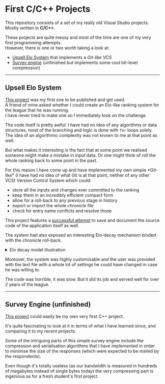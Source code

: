 # First C/C++ Projects
This repository consists of a set of my really old Visual Studio projects. Mostly written in **C/C++**.

These projects are quite messy and most of the time are one of my very first programming attempts.  
However, there is one or two worth taking a look at:
- [Upsell Elo System](#upsell-elo-system) that implements a *Git-like VCS*
- [Survey engine](#survey-engine) (unfinished but implements some cool bit-level compression)

---
## Upsell Elo System
[This project](UpsellElo/UpsellElo) was my first one to be published and get used.  
A friend of mine asked whether I could create an Elo-like ranking system for the league that he was running.  
I have never tried to make one so I immediately took on the challenge.  

The code itself is pretty awful: I have had no idea of any algorithms or data structures, most of the branching and logic is done with `for` loops solely. The idea of an algorithmic complexity was not known to me at that point as well.  

But what makes it interesting is the fact that at some point we realised someone might make a mistake in input data. Or one might think of roll the whole ranking back to some point in the past.  

For this reason I have come up and have implemented my own simple \*Git-like\* (I have had no idea of what Git is at that point, neither of any other VCS) Version Control System which could:
- store all the inputs and changes ever committed to the ranking
- keep them in an incredibly efficient compact form
- allow for a roll-back to any previous stage in history
- export or import the whole *chronicle* file
- check for entry name conflicts and resolve those

This project features a [successful attempt](UpsellElo/UpsellElo/archive) to save and document the source code of the application itself as well.

The system had also exposed an interesting Elo-decay mechanism binded with the *chronicle* roll-back.  

<details>
<summary>Elo decay model illustration</summary>

![elo-decrease-illustration](UpsellElo/EloDecrease.png)
</details>

Moreover, the system was highly customisable and the user was provided with the text file with a whole lot of settings he could have changed in case he was willing to.  

The code was horrible, it was slow. But it did its job and served well for over 2 years of the league.

---
## Survey Engine (unfinished)
[This project](TheSurvey/TheSurvey) could easily be my own very first C++ project.    

It's quite fascinating to look at it in terms of what I have learned since, and comparing it to my recent projects. 

Some of the intriguing parts of this simple survey engine include the compression and serialisation algorithms that I have implemented in order to minimise the size of the responses (which were expected to be mailed by the respondents).  

Even though it's totally useless (as our bandwidth is measured in hundreds of megabytes instead of single bytes today) the very compressing part is ingenious as for a fresh student's first project.
